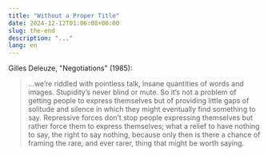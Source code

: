 ```yaml
---
title: "Without a Proper Title"
date: 2024-12-12T01:06:08+00:00
slug: the-end
description: "..."
lang: en
---
```


Gilles Deleuze, "Negotiations" (1985):

> ...we’re riddled with pointless talk, insane quantities of words and images. Stupidity’s never blind or mute. So it’s not a problem of getting people to express themselves but of providing little gaps of solitude and silence in which they might eventually find something to say. Repressive forces don’t stop people expressing themselves but rather force them to express themselves; what a relief to have nothing to say, the right to say nothing, because only then is there a chance of framing the rare, and ever rarer, thing that might be worth saying.
